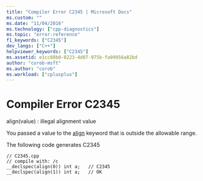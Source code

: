 ```yaml
---
title: "Compiler Error C2345 | Microsoft Docs"
ms.custom: ""
ms.date: "11/04/2016"
ms.technology: ["cpp-diagnostics"]
ms.topic: "error-reference"
f1_keywords: ["C2345"]
dev_langs: ["C++"]
helpviewer_keywords: ["C2345"]
ms.assetid: e1cc88b0-0223-4d07-975b-fa99956a82bd
author: "corob-msft"
ms.author: "corob"
ms.workload: ["cplusplus"]
---
```

# Compiler Error C2345
align(value) : illegal alignment value  
  
 You passed a value to the [align](../../cpp/align-cpp.md) keyword that is outside the allowable range.  
  
 The following code generates C2345  
  
```  
// C2345.cpp  
// compile with: /c  
__declspec(align(0)) int a;   // C2345  
__declspec(align(1)) int a;   // OK  
```